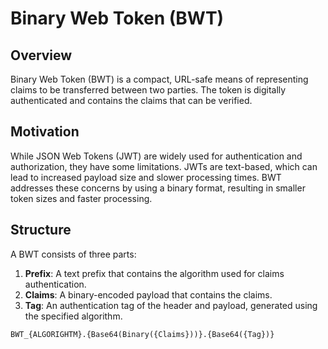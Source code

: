 

**Binary Web Token (BWT)**
==========================

**Overview**
------------

Binary Web Token (BWT) is a compact, URL-safe means of representing claims to be transferred between two parties. The token is digitally authenticated and contains the claims that can be verified.

**Motivation**
--------------

While JSON Web Tokens (JWT) are widely used for authentication and authorization, they have some limitations. JWTs are text-based, which can lead to increased payload size and slower processing times. BWT addresses these concerns by using a binary format, resulting in smaller token sizes and faster processing.

**Structure**
-------------

A BWT consists of three parts:

1. **Prefix**: A text prefix that contains the algorithm used for claims authentication.
2. **Claims**: A binary-encoded payload that contains the claims.
3. **Tag**: An authentication tag of the header and payload, generated using the specified algorithm.

```binary
BWT_{ALGORIGHTM}.{Base64(Binary({Claims}))}.{Base64({Tag})}
```
